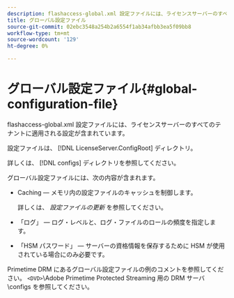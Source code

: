 ```yaml
---
description: flashaccess-global.xml 設定ファイルには、ライセンスサーバーのすべてのテナントに適用される設定が含まれています。
title: グローバル設定ファイル
source-git-commit: 02ebc3548a254b2a6554f1ab34afbb3ea5f09bb8
workflow-type: tm+mt
source-wordcount: '129'
ht-degree: 0%

---
```


# グローバル設定ファイル{#global-configuration-file}

flashaccess-global.xml 設定ファイルには、ライセンスサーバーのすべてのテナントに適用される設定が含まれています。

設定ファイルは、 [!DNL LicenseServer.ConfigRoot] ディレクトリ。

詳しくは、 [!DNL configs] ディレクトリを参照してください。

グローバル設定ファイルには、次の内容が含まれます。

* Caching — メモリ内の設定ファイルのキャッシュを制御します。

  詳しくは、 *設定ファイルの更新* を参照してください。
* 「ログ」 — ログ・レベルと、ログ・ファイルのロールの頻度を指定します。
* 「HSM パスワード」 — サーバーの資格情報を保存するために HSM が使用されている場合にのみ必要です。

Primetime DRM にあるグローバル設定ファイルの例のコメントを参照してください。 `<DVD>`\Adobe Primetime Protected Streaming 用の DRM サーバ\configs を参照してください。
